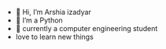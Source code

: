 - 👋 Hi, I’m Arshia izadyar
- 👀 I’m a Python
- 🌱 currently a computer engineering student
- love to learn new things

<!---
arshiaa104/arshiaa104 is a ✨ special ✨ repository because its `README.md` (this file) appears on your GitHub profile.
You can click the Preview link to take a look at your changes.
--->

